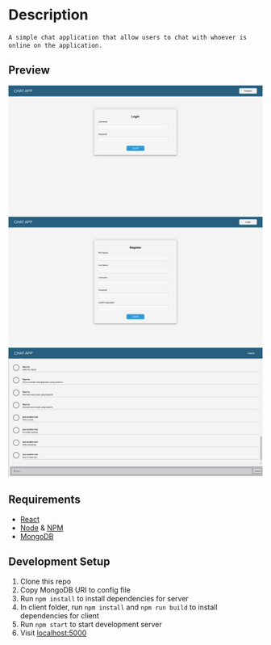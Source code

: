 # Description

    A simple chat application that allow users to chat with whoever is online on the application.

## Preview

![Login Page](./preview/log-in.png 'Login Page')
![Login Page](./preview/register-page.png 'Login Page')
![Chat room](./preview/chat-room.png 'Chat room')

## Requirements

-   [React](https://reactjs.org/)
-   [Node](https://nodejs.org/) & [NPM](https://www.npmjs.com/)
-   [MongoDB](https://www.mongodb.com/)

## Development Setup

1. Clone this repo
2. Copy MongoDB URI to config file
3. Run `npm install` to install dependencies for server
4. In client folder, run `npm install` and `npm run build` to install dependencies for client
5. Run `npm start` to start development server
6. Visit [localhost:5000](localhost:5000)
